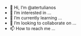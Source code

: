 - 👋 Hi, I’m @atertulianos
- 👀 I’m interested in ...
- 🌱 I’m currently learning ...
- 💞️ I’m looking to collaborate on ...
- 📫 How to reach me ...

<!---
atertulianos/atertulianos is a ✨ special ✨ repository because its `README.md` (this file) appears on your GitHub profile.
You can click the Preview link to take a look at your changes.
--->
